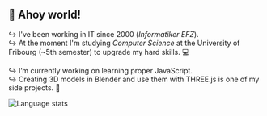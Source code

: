 ## 👋 Ahoy world!

↪ I've been working in IT since 2000 (_Informatiker EFZ_).<br/>
↪ At the moment I'm studying _Computer Science_ at the University of Fribourg (~5th semester) to upgrade my hard skills. 💻</p>
↪ I’m currently working on learning proper JavaScript.<br/>
↪ Creating 3D models in Blender and use them with THREE.js is one of my side projects. 🎨 </p>

<img src="https://github-readme-stats.vercel.app/api/top-langs/?username=oliolioli&layout=compact&langs_count=8" alt="Language stats">
